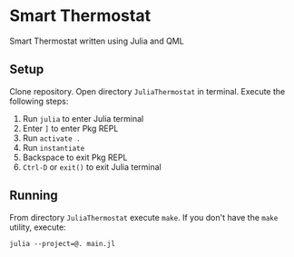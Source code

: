 # Smart Thermostat

Smart Thermostat written using Julia and QML

## Setup

Clone repository. Open directory `JuliaThermostat` in terminal. Execute the following steps:

1. Run `julia` to enter Julia terminal
2. Enter `]` to enter Pkg REPL
3. Run `activate .`
4. Run `instantiate`
5. Backspace to exit Pkg REPL
6. `Ctrl-D` or `exit()` to exit Julia terminal

## Running

From directory `JuliaThermostat` execute `make`. If you don't have the `make` utility, execute:

```terminal
julia --project=@. main.jl
```
